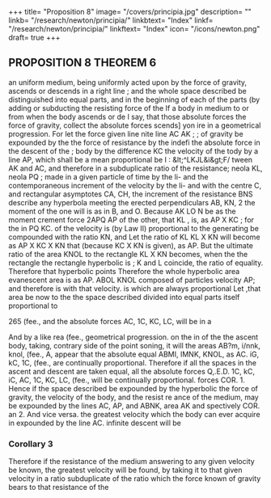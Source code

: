 +++
title= "Proposition 8"
image= "/covers/principia.jpg"
description= ""
linkb= "/research/newton/principia/"
linkbtext= "Index"
linkf= "/research/newton/principia/"
linkftext= "Index"
icon= "/icons/newton.png"
draft= true
+++

## PROPOSITION 8 THEOREM 6

an uniform medium, being uniformly acted upon by the force
of gravity, ascends or descends in a right line ; and the whole space
described be distinguished into equal parts, and in the beginning of
each of the parts (by adding or subducting the resisting force of the
If a body in
medium
to or
from
when the body ascends or de
I say, that those absolute forces
the force of gravity,
collect the
absolute forces
scends] yon
ire in a geometrical progression.
For
let the force
given line
nite line
AC
AK
;
;
of gravity be expounded
by the
the force of resistance by the indefi
the absolute force in the descent of the
;
body by the difference KC the velocity of the tody
by a line AP, which shall be a mean proportional be
I
:
&amp;lt;^LKJL&i&amp;gt;F/
tween
AK
and AC, and therefore in a subduplicate ratio of the resistance;
neola KL,
neola PQ
;
made
in a given particle of time by the li-
and the contemporaneous increment of the velocity by the li-
and with the centre C, and rectangular asymptotes CA, CH,
the increment of the resistance
BNS
describe any hyperbola
meeting the erected perpendiculars AB, KN,
2
the moment
of the one will
is as
in B,
and O. Because
AK
LO N
be as the moment
crement
force
2APQ
AP
of the other, that
KL
,
is,
as
AP X KC
;
for the in
PQ
KC.
of the velocity is (by Law II) proportional to the generating
be compounded with the ratio KN, and
Let the ratio of
KL
KL X KN will become as AP X KC X KN that (because
KC X KN is given), as AP. But the ultimate ratio of the
area KNOL to the rectangle KL X KN becomes, when the
the rectangle
the rectangle
hyperbolic
is
;
K
and L coincide, the ratio of equality. Therefore that hyperbolic
points
Therefore the whole hyperbolic area
evanescent area is as AP.
ABOL
KNOL
composed of particles
velocity AP; and therefore
is
with that velocity.
is
which are always proportional
Let ,that area be now
to
the
the space described
divided into equal parts
itself proportional to

265
(fee., and the absolute forces AC, 1C, KC, LC,
will
be
in
a

And by a like rea
(fee.,
geometrical progression.
on
the
in
of
the
the
ascent
body, taking,
contrary side of the point
soning,
it
will
the
areas
AB?m, i/nnk, knol, (fee.,
A,
appear that the absolute
equal
ABMI, IMNK, KNOL,
as
AC. iG, kC, 1C, (fee., are continually proportional. Therefore if all
the spaces in the ascent and descent are taken equal, all the absolute forces
Q,.E.D.
1C, kC, iC, AC, 1C, KC, LC, (fee., will be continually proportional.
forces
COR.
1.
Hence
if
the space described be expounded by the hyperbolic
the force of gravity, the velocity of the body, and the resist
re
ance of the medium, may be expounded by the lines AC, AP, and
ABNK,
area
AK
and
spectively
COR.
an
2.
And
vice versa.
the greatest velocity which the body can ever acquire in
expounded by the line AC.
infinite descent will be

### Corollary 3

Therefore if the resistance of the medium answering to any given velocity be known, the greatest velocity will be found, by taking it to that given velocity in a ratio subduplicate of the ratio which the force
known of gravity bears to that resistance of the
